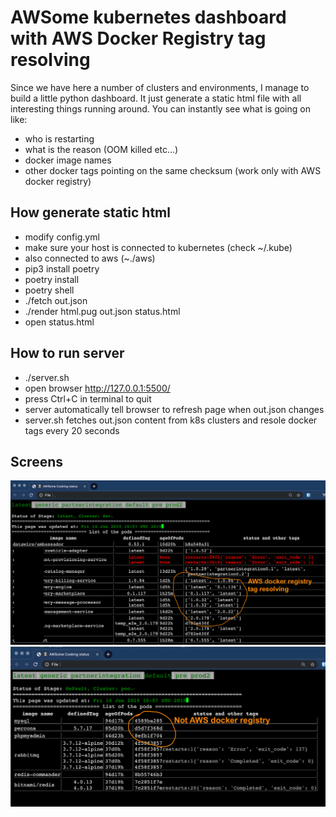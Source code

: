 # AWSome kubernetes dashboard with AWS Docker Registry tag resolving

Since we have here a number of clusters and environments, I manage to build a little python dashboard. It just generate a static html file with all interesting things running around. You can instantly see what is going on like:

- who is restarting
- what is the reason (OOM killed etc...)
- docker image names
- other docker tags pointing on the same checksum (work only with AWS docker registry)

## How generate static html

- modify config.yml
- make sure your host is connected to kubernetes (check ~/.kube)
- also connected to aws (~./aws)
- pip3 install poetry
- poetry install
- poetry shell
- ./fetch  out.json
- ./render html.pug out.json status.html
- open status.html

## How to run server

- ./server.sh 
- open browser http://127.0.0.1:5500/
- press Ctrl+C in terminal to quit
- server automatically tell browser to refresh page when out.json changes
- server.sh fetches out.json content from k8s clusters and resole docker tags every 20 seconds

## Screens

![screen with aws](https://raw.githubusercontent.com/atolia/awsome/oss/aws.png)
![screen with no aws](https://raw.githubusercontent.com/atolia/awsome/oss/no-aws.png)
